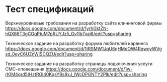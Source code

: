 # Тест спецификаций
Верхнеуровневые требования на разработку сайта клининговой фирмы
    https://docs.google.com/document/d/1yrhGktZN-hQX66T3gCGqPtuM7pRUYJz5_Gv1lb7xaj8/edit?usp=sharing

Техническое задание на разработку форума любителей карвинга
    https://docs.google.com/document/d/1tRSMW1JqU6qHMdOW4RqwoyWVgsd_0eyC6UZnWISCQZU/edit?usp=sharing

Техническое задание на разработку страницы подключения услуги СМС-оповещения
    https://docs.google.com/document/d/1w-rKIM4grd5tHztRGl40KqsYBs9xJ_lWcDPGNTY2Plk/edit?usp=sharing
